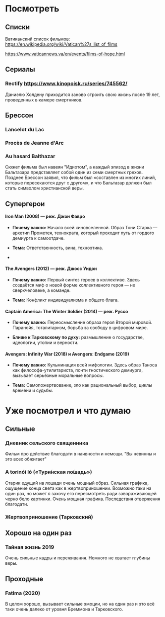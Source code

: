# Посмотреть
## Списки
Ватиканский список фильмов:
https://en.wikipedia.org/wiki/Vatican%27s_list_of_films

https://www.vaticannews.va/en/events/films-of-hope.html

## Сериалы
### Rectify https://www.kinopoisk.ru/series/745562/
Даниэлю Холдену приходится заново строить свою жизнь после 19 лет, проведенных в камере смертников.

## Брессон
### Lancelot du Lac
### Procès de Jeanne d'Arc
### Au hasard Balthazar
Сюжет фильма был навеян "Идиотом", а каждый эпизод в жизни Бальтазара представляет собой один из семи смертных грехов. Позднее Брессон заявил, что фильм был «составлен из многих линий, которые пересекаются друг с другом», и что Бальтазар должен был стать символом христианской веры.

## Супергерои
#### **Iron Man (2008) — реж. Джон Фавро**

- **Почему важно:** Начало всей киновселенной. Образ Тони Старка — архетип Прометея, технократа, который проходит путь от гордого демиурга к самоотдаче.
    
- **Тема:** Ответственность, вина, техноэтика.
-
#### **The Avengers (2012) — реж. Джосс Уидон**

- **Почему важно:** Первый синтез героев в коллективе. Здесь создаётся миф о новой форме коллективного героя — не сверхчеловеке, а команде.
    
- **Тема:** Конфликт индивидуализма и общего блага.
#### **Captain America: The Winter Soldier (2014) — реж. Руссо**

- **Почему важно:** Переосмысление образа героя Второй мировой. Паранойя, тоталитаризм, борьба за свободу в цифровом мире.
    
- **Ближе к Тарковскому по духу:** размышление о государстве, идеологии, утопии и верности.

#### **Avengers: Infinity War (2018) и Avengers: Endgame (2019)**

- **Почему важно:** Кульминация всей мифологии. Здесь образ Таноса как философа-утилитариста, почти гностического демиурга, вызывает серьёзные моральные вопросы.
    
- **Тема:** Самопожертвование, зло как рациональный выбор, циклы времени и судьбы.
# Уже посмотрел и что думаю
## Сильные
### Дневник сельского священника
Фильм про действие благодати в наивности и немощи. "Вы невинны и это всех обжигает"
### A torinói ló (**«Тури́нская ло́шадь»**)
Старик едущий на лошади очень мощный образ. Сильная графика, ощущение конца света как в жертвоприношении. Возможно таки на один раз, но может я захочу его пересмотреть ради завораживающей черно бело картинки. Очень мощная графика. Последствия отвержения благодати.

### Жертвоприношение (Тарковский)

## Хорошо на один раз

### Тайная жизнь 2019
Очень сильные кадры и переживания. Немного не хватает глубины веры.
## Проходные

### Fatima (2020)
В целом хорошо, вызывает сильные эмоции, но на один раз и это всё таки очень далеко от уровня Бреммона и Тарковского.
